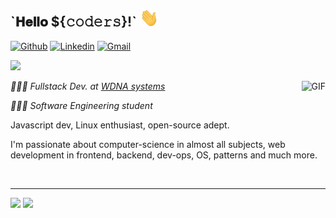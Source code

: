 <h2> `𝐇𝐞𝐥𝐥𝐨 ${𝚌𝚘𝚍𝚎𝚛𝚜}!` <img src="https://github.com/ABSphreak/ABSphreak/blob/master/gifs/Hi.gif" width="30px"></h2>

[![Github](https://img.shields.io/badge/-Github-000?style=flat&logo=Github&logoColor=white)](https://github.com/JoaoLeonello)
[![Linkedin](https://img.shields.io/badge/-LinkedIn-blue?style=flat&logo=Linkedin&logoColor=white)](https://www.linkedin.com/in/joaofelipeleonello/)
[![Gmail](https://img.shields.io/badge/-Gmail-c14438?style=flat&logo=Gmail&logoColor=white)](mailto:jfelipe.pl@gmail.com)


<p>
<img src="https://visitor-badge.laobi.icu/badge?page_id=JoaoLeonello" id="counter">
</p>

<img align="right" alt="GIF" src="https://media1.giphy.com/media/o0vwzuFwCGAFO/200w.webp?cid=ecf05e47592k99ty25619achsfag0014n4voi03i33hqv7uj&rid=200w.webp" />
<p><em>👨🏻‍💻 Fullstack Dev. at <a href="https://wdna.com.br/">WDNA systems</a></em></p>
<p><em>👨🏻‍🎓 Software Engineering student</p></em>

Javascript dev, Linux enthusiast, open-source adept.

I'm passionate about computer-science in almost all subjects, web development in frontend, backend, dev-ops, OS, patterns and much more.

<br>

<hr>

<p>
  <img src="https://github-readme-stats.vercel.app/api?username=JoaoLeonello&show_icons=true&theme=gotham">
  <img src="https://github-readme-stats.vercel.app/api/top-langs/?username=JoaoLeonello&langs_count=10&theme=gotham&layout=compact">
</p>
